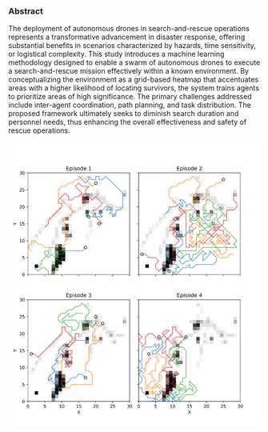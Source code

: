 ### Abstract
The deployment of autonomous drones in search-and-rescue operations represents
a transformative advancement in disaster response, offering substantial benefits in
scenarios characterized by hazards, time sensitivity, or logistical complexity. This
study introduces a machine learning methodology designed to enable a swarm of
autonomous drones to execute a search-and-rescue mission effectively within a known
environment. By conceptualizing the environment as a grid-based heatmap that
accentuates areas with a higher likelihood of locating survivors, the system trains
agents to prioritize areas of high significance. The primary challenges addressed
include inter-agent coordination, path planning, and task distribution. The proposed
framework ultimately seeks to diminish search duration and personnel needs, thus
enhancing the overall effectiveness and safety of rescue operations.

![MA with nearby agent trajectory](src/trajectories/MA_with_nearby_agent_traj.png)
